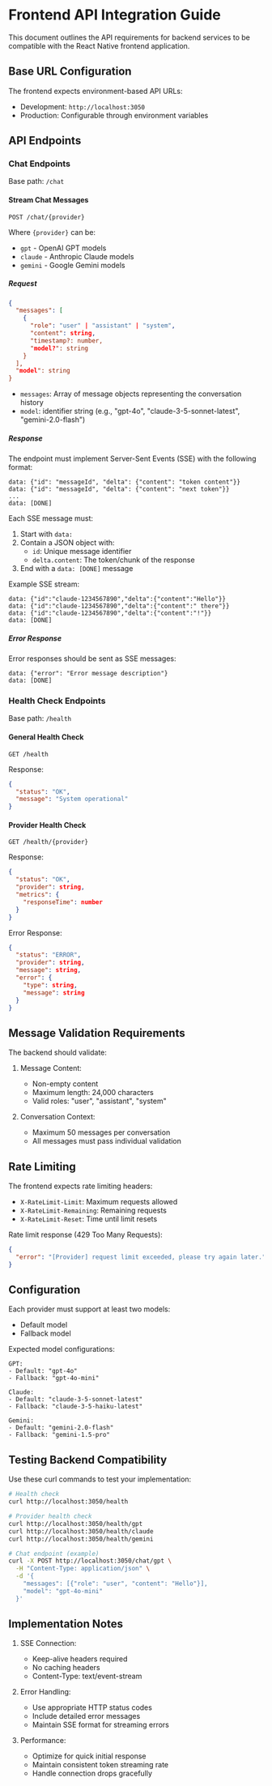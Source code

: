 # Frontend API Integration Guide

This document outlines the API requirements for backend services to be compatible with the React Native frontend application.

## Base URL Configuration

The frontend expects environment-based API URLs:
- Development: `http://localhost:3050`
- Production: Configurable through environment variables

## API Endpoints

### Chat Endpoints

Base path: `/chat`

#### Stream Chat Messages

```
POST /chat/{provider}
```

Where `{provider}` can be:
- `gpt` - OpenAI GPT models
- `claude` - Anthropic Claude models
- `gemini` - Google Gemini models

##### Request

```json
{
  "messages": [
    {
      "role": "user" | "assistant" | "system",
      "content": string,
      "timestamp?: number,
      "model?": string
    }
  ],
  "model": string
}
```

- `messages`: Array of message objects representing the conversation history
- `model`:  identifier string (e.g., "gpt-4o", "claude-3-5-sonnet-latest", "gemini-2.0-flash")

##### Response

The endpoint must implement Server-Sent Events (SSE) with the following format:

```
data: {"id": "messageId", "delta": {"content": "token content"}}
data: {"id": "messageId", "delta": {"content": "next token"}}
...
data: [DONE]
```

Each SSE message must:
1. Start with `data: `
2. Contain a JSON object with:
   - `id`: Unique message identifier
   - `delta.content`: The token/chunk of the response
3. End with a `data: [DONE]` message

Example SSE stream:
```
data: {"id":"claude-1234567890","delta":{"content":"Hello"}}
data: {"id":"claude-1234567890","delta":{"content":" there"}}
data: {"id":"claude-1234567890","delta":{"content":"!"}}
data: [DONE]
```

##### Error Response

Error responses should be sent as SSE messages:

```
data: {"error": "Error message description"}
data: [DONE]
```

### Health Check Endpoints

Base path: `/health`

#### General Health Check
```
GET /health
```

Response:
```json
{
  "status": "OK",
  "message": "System operational"
}
```

#### Provider Health Check
```
GET /health/{provider}
```

Response:
```json
{
  "status": "OK",
  "provider": string,
  "metrics": {
    "responseTime": number
  }
}
```

Error Response:
```json
{
  "status": "ERROR",
  "provider": string,
  "message": string,
  "error": {
    "type": string,
    "message": string
  }
}
```

## Message Validation Requirements

The backend should validate:

1. Message Content:
   - Non-empty content
   - Maximum length: 24,000 characters
   - Valid roles: "user", "assistant", "system"

2. Conversation Context:
   - Maximum 50 messages per conversation
   - All messages must pass individual validation

## Rate Limiting

The frontend expects rate limiting headers:
- `X-RateLimit-Limit`: Maximum requests allowed
- `X-RateLimit-Remaining`: Remaining requests
- `X-RateLimit-Reset`: Time until limit resets

Rate limit response (429 Too Many Requests):
```json
{
  "error": "[Provider] request limit exceeded, please try again later."
}
```

##  Configuration

Each provider must support at least two models:
- Default model
- Fallback model

Expected model configurations:
```
GPT:
- Default: "gpt-4o"
- Fallback: "gpt-4o-mini"

Claude:
- Default: "claude-3-5-sonnet-latest"
- Fallback: "claude-3-5-haiku-latest"

Gemini:
- Default: "gemini-2.0-flash"
- Fallback: "gemini-1.5-pro"
```

## Testing Backend Compatibility

Use these curl commands to test your implementation:

```bash
# Health check
curl http://localhost:3050/health

# Provider health check
curl http://localhost:3050/health/gpt
curl http://localhost:3050/health/claude
curl http://localhost:3050/health/gemini

# Chat endpoint (example)
curl -X POST http://localhost:3050/chat/gpt \
  -H "Content-Type: application/json" \
  -d '{
    "messages": [{"role": "user", "content": "Hello"}],
    "model": "gpt-4o-mini"
  }'
```

## Implementation Notes

1. SSE Connection:
   - Keep-alive headers required
   - No caching headers
   - Content-Type: text/event-stream

2. Error Handling:
   - Use appropriate HTTP status codes
   - Include detailed error messages
   - Maintain SSE format for streaming errors

3. Performance:
   - Optimize for quick initial response
   - Maintain consistent token streaming rate
   - Handle connection drops gracefully